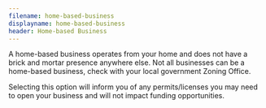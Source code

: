 ```yaml
---
filename: home-based-business
displayname: home-based-business
header: Home-based Business
---
```


A home-based business operates from your home and does not have a brick and mortar presence anywhere else. Not all businesses can be a home-based business, check with your local government Zoning Office.

Selecting this option will inform you of any permits/licenses you may need to open your business and will not impact funding opportunities.
